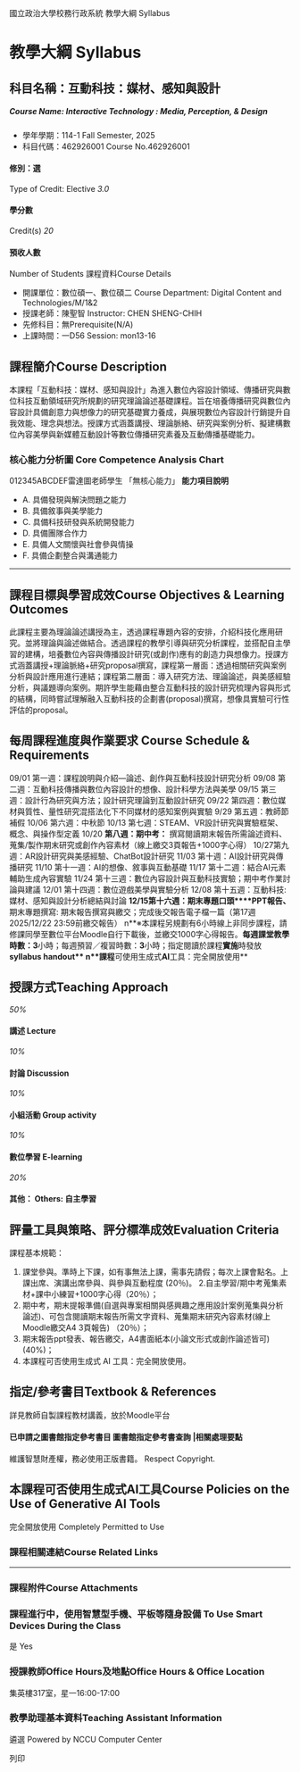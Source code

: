 國立政治大學校務行政系統 教學大綱 Syllabus
# 教學大綱 Syllabus
##  科目名稱：互動科技：媒材、感知與設計 
#####  Course Name: Interactive Technology : Media, Perception, & Design
  * 學年學期：114-1 Fall Semester, 2025 
  * 科目代碼：462926001 Course No.462926001


#### 修別：選
Type of Credit: Elective 
_3.0_
#### 學分數
Credit(s)
_20_
#### 預收人數
Number of Students
課程資料Course Details
  * 開課單位：數位碩一、數位碩二 Course Department: Digital Content and Technologies/M/1&2 
  * 授課老師：陳聖智 Instructor: CHEN SHENG-CHIH 
  * 先修科目：無Prerequisite(N/A)
  * 上課時間：一D56 Session: mon13-16


##  課程簡介Course Description
本課程「互動科技：媒材、感知與設計」為進入數位內容設計領域、傳播研究與數位科技互動領域研究所規劃的研究理論論述基礎課程。旨在培養傳播研究與數位內容設計具備創意力與想像力的研究基礎實力養成，與展現數位內容設計行銷提升自我效能、理念與想法。授課方式涵蓋講授、理論脈絡、研究與案例分析、擬建構數位內容美學與新媒體互動設計等數位傳播研究素養及互動傳播基礎能力。
###  核心能力分析圖 Core Competence Analysis Chart
012345ABCDEF雷達圖老師學生
「無核心能力」 
**能力項目說明**
  * A. 具備發現與解決問題之能力
  * B. 具備敘事與美學能力
  * C. 具備科技研發與系統開發能力
  * D. 具備團隊合作力
  * E. 具備人文關懷與社會參與情操
  * F. 具備企劃整合與溝通能力


* * *
##  課程目標與學習成效Course Objectives & Learning Outcomes 
此課程主要為理論論述講授為主，透過課程專題內容的安排，介紹科技化應用研究。並將理論與論述做結合。透過課程的教學引導與研究分析課程，並搭配自主學習的建構，培養數位內容與傳播設計研究(或創作)應有的創造力與想像力。授課方式涵蓋講授+理論脈絡+研究proposal撰寫，課程第一層面：透過相關研究與案例分析與設計應用進行連結；課程第二層面：導入研究方法、理論論述，與美感經驗分析，與議題導向案例。期許學生能藉由整合互動科技的設計研究梳理內容與形式的結構，同時嘗試理解融入互動科技的企劃書(proposal)撰寫，想像具實驗可行性評估的proposal。
##  每周課程進度與作業要求 Course Schedule & Requirements
09/01 第一週：課程說明與介紹—論述、創作與互動科技設計研究分析
09/08 第二週：互動科技傳播與數位內容設計的想像、設計科學方法與美學
09/15 第三週：設計行為研究與方法；設計研究理論到互動設計研究
09/22 第四週：數位媒材與質性、量性研究混搭法化下不同媒材的感知案例與實驗
9/29 第五週：教師節補假
10/06 第六週：中秋節
10/13 第七週：STEAM、VR設計研究與實驗框架、概念、與操作型定義
10/20 **第八週：****期中考****：** 撰寫閱讀期末報告所需論述資料、蒐集/製作期末研究或創作內容素材（線上繳交3頁報告+1000字心得）
10/27第九週：AR設計研究與美感經驗、ChatBot設計研究
11/03 第十週：AI設計研究與傳播研究
11/10 第十一週：AI的想像、敘事與互動基礎
11/17 第十二週：結合AI元素輔助生成內容實驗
11/24 第十三週：數位內容設計與互動科技實驗；期中考作業討論與建議
12/01 第十四週：數位遊戲美學與實驗分析
12/08 第十五週：互動科技:媒材、感知與設計分析總結與討論
**12/15****第十六週：期末專題****口頭****PPT報告、** 期末專題撰寫: 期末報告撰寫與繳交；完成後交報告電子檔一篇（第17週 2025/12/22 23:59前繳交報告）
n**※本課程另規劃有6小時線上非同步課程，請修課同學至數位平台Moodle自行下載後，並繳交1000字心得報告。****每週課堂教學時數：3****小時；每週預習／複習時數：****3****小時；指定閱讀於課程****實施****時發放****syllabus handout**
n**課程****可使用生成式****AI****工具：完全開放使用**
##  授課方式Teaching Approach
_50%_
####  講述 Lecture
_10%_
####  討論 Discussion
_10%_
####  小組活動 Group activity
_10%_
####  數位學習 E-learning
_20%_
####  其他： Others: 自主學習 
##  評量工具與策略、評分標準成效Evaluation Criteria
課程基本規範：
1. 課堂參與。準時上下課，如有事無法上課，需事先請假；每次上課會點名。上課出席、演講出席參與、與參與互動程度 (20％)。
2.自主學習/期中考蒐集素材+課中小練習+1000字心得（20％）；
3. 期中考，期末提報準備(自選與專案相關與感興趣之應用設計案例蒐集與分析論述)、可包含閱讀期末報告所需文字資料、蒐集期末研究內容素材(線上Moodle繳交A4 3頁報告) （20％）；
4. 期末報告ppt發表、報告繳交，A4書面紙本(小論文形式或創作論述皆可)  (40%)；
5. 本課程可否使用生成式 AI 工具：完全開放使用。
##  指定/參考書目Textbook & References
詳見教師自製課程教材講義，放於Moodle平台
####  已申請之圖書館指定參考書目  圖書館指定參考書查詢 |相關處理要點
維護智慧財產權，務必使用正版書籍。 Respect Copyright.
##  本課程可否使用生成式AI工具Course Policies on the Use of Generative AI Tools
完全開放使用 Completely Permitted to Use
###  課程相關連結Course Related Links
* * *
###  課程附件Course Attachments
###  課程進行中，使用智慧型手機、平板等隨身設備 To Use Smart Devices During the Class
是  Yes
###  授課教師Office Hours及地點Office Hours & Office Location
集英樓317室，星一16:00-17:00
###  教學助理基本資料Teaching Assistant Information
遴選
Powered by NCCU Computer Center
  
列印
